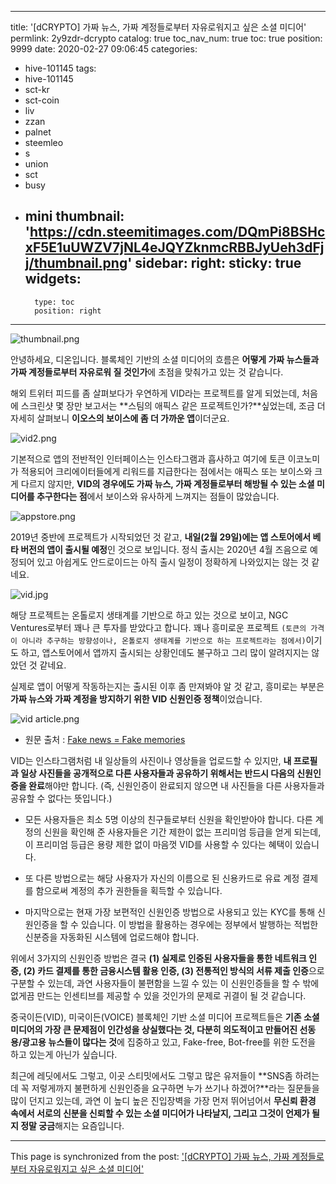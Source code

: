 
---
title: '[dCRYPTO] 가짜 뉴스, 가짜 계정들로부터 자유로워지고 싶은 소셜 미디어'
permlink: 2y9zdr-dcrypto
catalog: true
toc_nav_num: true
toc: true
position: 9999
date: 2020-02-27 09:06:45
categories:
- hive-101145
tags:
- hive-101145
- sct-kr
- sct-coin
- liv
- zzan
- palnet
- steemleo
- s
- union
- sct
- busy
- mini
thumbnail: 'https://cdn.steemitimages.com/DQmPi8BSHcxF5E1uUWZV7jNL4eJQYZknmcRBBJyUeh3dFjj/thumbnail.png'
sidebar:
    right:
        sticky: true
widgets:
    -
        type: toc
        position: right
---


![thumbnail.png](https://cdn.steemitimages.com/DQmPi8BSHcxF5E1uUWZV7jNL4eJQYZknmcRBBJyUeh3dFjj/thumbnail.png)

안녕하세요, 디온입니다. 블록체인 기반의 소셜 미디어의 흐름은 **어떻게 가짜 뉴스들과 가짜 계정들로부터 자유로워 질 것인가**에 초점을 맞춰가고 있는 것 같습니다. 

해외 트위터 피드를 좀 살펴보다가 우연하게 VID라는 프로젝트를 알게 되었는데, 처음에 스크린샷 몇 장만 보고서는 **스팀의 애픽스 같은 프로젝트인가?**싶었는데, 조금 더 자세히 살펴보니 **이오스의 보이스에 좀 더 가까운 앱**이더군요. 

![vid2.png](https://cdn.steemitimages.com/DQmS9z1kXN7rmaDJQeNU4qGQq9vwqhWrzkbEg5tW7ignk6y/vid2.png)

기본적으로 앱의 전반적인 인터페이스는 인스타그램과 흡사하고 여기에 토큰 이코노미가 적용되어 크리에이터들에게 리워드를 지급한다는 점에서는 애픽스 또는 보이스와 크게 다르지 않지만, **VID의 경우에도 가짜 뉴스, 가짜 계정들로부터 해방될 수 있는 소셜 미디어를 추구한다는 점**에서 보이스와 유사하게 느껴지는 점들이 많았습니다. 

![appstore.png](https://cdn.steemitimages.com/DQmXu1DR1u9gfFQmfRUFNaR6XadLWUqeSAfQfBxX62Hsmyh/appstore.png)

2019년 중반에 프로젝트가 시작되었던 것 같고, **내일(2월 29일)에는 앱 스토어에서 베타 버전의 앱이 출시될 예정**인 것으로 보입니다. 정식 출시는 2020년 4월 즈음으로 예정되어 있고 아쉽게도 안드로이드는 아직 출시 일정이 정확하게 나와있지는 않는 것 같네요.

![vid.jpg](https://cdn.steemitimages.com/DQmTVYgGSqZxsD4ZVFHF48e5CBcNLa32nEWPzNR7w2pWoqN/vid.jpg)

해당 프로젝트는 온톨로지 생태계를 기반으로 하고 있는 것으로 보이고, NGC Ventures로부터 꽤나 큰 투자를 받았다고 합니다. 꽤나 흥미로운 프로젝트 `(토큰의 가격이 아니라 추구하는 방향성이나, 온톨로지 생태계를 기반으로 하는 프로젝트라는 점에서)`이기도 하고, 앱스토어에서 앱까지 출시되는 상황인데도 불구하고 그리 많이 알려지지는 않았던 것 같네요.


실제로 앱이 어떻게 작동하는지는 출시된 이후 좀 만져봐야 알 것 같고, 흥미로는 부분은 **가짜 뉴스와 가짜 계정을 방지하기 위한 VID 신원인증 정책**이었습니다. 


![vid article.png](https://cdn.steemitimages.com/DQmX2qGZSfFCAM7Jwtxq1MLGHUsqMSehsduiPBfvyqTPfpq/vid%20article.png)

- 원문 출처 : [Fake news = Fake memories](https://medium.com/vid-foundation/fake-news-fake-memories-5dd29bdd7827)

VID는 인스타그램처럼 내 일상들의 사진이나 영상들을 업로드할 수 있지만, **내 프로필과 일상 사진들을 공개적으로 다른 사용자들과 공유하기 위해서는 반드시 다음의 신원인증을 완료**해야만 합니다. (즉, 신원인증이 완료되지 않으면 내 사진들을 다른 사용자들과 공유할 수 없다는 뜻입니다.)

- 모든 사용자들은 최소 5명 이상의 친구들로부터 신원을 확인받아야 합니다. 다른 계정의 신원을 확인해 준 사용자들은 기간 제한이 없는 프리미엄 등급을 얻게 되는데, 이 프리미엄 등급은 용량 제한 없이 마음껏 VID를 사용할 수 있다는 혜택이 있습니다. 

- 또 다른 방법으로는 해당 사용자가 자신의 이름으로 된 신용카드로 유료 계정 결제를 함으로써 계정의 추가 권한들을 획득할 수 있습니다. 

- 마지막으로는 현재 가장 보편적인 신원인증 방법으로 사용되고 있는 KYC를 통해 신원인증을 할 수 있습니다. 이 방법을 활용하는 경우에는 정부에서 발행하는 적법한 신분증을 자동화된 시스템에 업로드해야 합니다.

위에서 3가지의 신원인증 방법은 결국 **(1) 실제로 인증된 사용자들을 통한 네트워크 인증, (2) 카드 결제를 통한 금융시스템 활용 인증, (3) 전통적인 방식의 서류 제출 인증**으로 구분할 수 있는데, 과연 사용자들이 불편함을 느낄 수 있는 이 신원인증들을 할 수 밖에 없게끔 만드는 인센티브를 제공할 수 있을 것인가의 문제로 귀결이 될 것 같습니다.

중국이든(VID), 미국이든(VOICE) 블록체인 기반 소셜 미디어 프로젝트들은 **기존 소셜 미디어의 가장 큰 문제점이 인간성을 상실했다는 것, 다분히 의도적이고 만들어진 선동용/광고용 뉴스들이 많다는 것**에 집중하고 있고, Fake-free, Bot-free를 위한 도전을 하고 있는게 아닌가 싶습니다. 

최근에 레딧에서도 그렇고, 이곳 스티밋에서도 그렇고 많은 유저들이 **SNS좀 하려는데 꼭 저렇게까지 불편하게 신원인증을 요구하면 누가 쓰기나 하겠어?**라는 질문들을 많이 던지고 있는데, 과연 이 높디 높은 진입장벽을 가장 먼저 뛰어넘어서 **무신뢰 환경 속에서 서로의 신분을 신뢰할 수 있는 소셜 미디어가 나타날지, 그리고 그것이 언제가 될지 정말 궁금**해지는 요즘입니다.

- - -

This page is synchronized from the post: ['[dCRYPTO] 가짜 뉴스, 가짜 계정들로부터 자유로워지고 싶은 소셜 미디어'](https://steemit.com/@donekim/2y9zdr-dcrypto)
